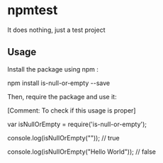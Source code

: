 # npmtest

It does nothing, just a test project



## Usage



Install the package using npm :

 npm install is-null-or-empty --save




Then, require the package and use it:

 [Comment: To check if this usage is proper]

 var isNullOrEmpty = require('is-null-or-empty');



 console.log(isNullOrEmpty("")); // true



 console.log(isNullOrEmpty("Hello World")); // false

